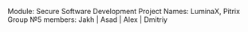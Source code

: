 Module: Secure Software Development
Project Names: LuminaX, Pitrix
Group №5 members: Jakh | Asad | Alex | Dmitriy
